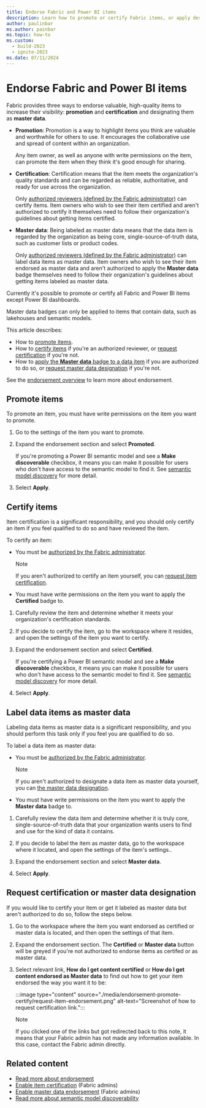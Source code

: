 ```yaml
---
title: Endorse Fabric and Power BI items
description: Learn how to promote or certify Fabric items, or apply designate them as master data.
author: paulinbar
ms.author: painbar
ms.topic: how-to
ms.custom:
  - build-2023
  - ignite-2023
ms.date: 07/11/2024
---
```


# Endorse Fabric and Power BI items

Fabric provides three ways to endorse valuable, high-quality items to increase their visibility: **promotion** and **certification** and designating them as **master data**.

* **Promotion**: Promotion is a way to highlight items you think are valuable and worthwhile for others to use. It encourages the collaborative use and spread of content within an organization.

    Any item owner, as well as anyone with write permissions on the item, can promote the item when they think it's good enough for sharing.

* **Certification**: Certification means that the item meets the organization's quality standards and can be regarded as reliable, authoritative, and ready for use across the organization.

    Only [authorized reviewers (defined by the Fabric administrator)](../admin/endorsement-certification-enable.md) can certify items. Item owners who wish to see their item certified and aren't authorized to certify it themselves need to follow their organization's guidelines about getting items certified.

* **Master data**: Being labeled as master data means that the data item is regarded by the organization as being core, single-source-of-truth data, such as customer lists or product codes.

    Only [authorized reviewers (defined by the Fabric administrator)](../admin/endorsement-master-data-enable.md) can label data items as master data. Item owners who wish to see their item endorsed as master data and aren't authorized to apply the **Master data** badge themselves need to follow their organization's guidelines about getting items labeled as master data.

Currently it's possible to promote or certify all Fabric and Power BI items except Power BI dashboards.

Master data badges can only be applied to items that contain data, such as lakehouses and semantic models.

This article describes:

* How to [promote items](#promote-items).
* How to [certify items](#certify-items) if you're an authorized reviewer, or [request certification](#request-certification-or-master-data-designation) if you're not.
* How to [apply the **Master data** badge to a data item](#label-data-items-as-master-data) if you are authorized to do so, or [request master data designation](#request-certification-or-master-data-designation) if you're not.

See the [endorsement overview](../governance/endorsement-overview.md) to learn more about endorsement.

## Promote items

To promote an item, you must have write permissions on the item you want to promote.

1. Go to the settings of the item you want to promote.

1. Expand the endorsement section and select **Promoted**.

    If you're promoting a Power BI semantic model and see a **Make discoverable** checkbox, it means you can make it possible for users who don't have access to the semantic model to find it. See [semantic model discovery](/power-bi/collaborate-share/service-discovery) for more detail.

1. Select **Apply**.

## Certify items

Item certification is a significant responsibility, and you should only certify an item if you feel qualified to do so and have reviewed the item.

To certify an item:

* You must be [authorized by the Fabric administrator](../admin/endorsement-certification-enable.md).

    > [!NOTE]
    > If you aren't authorized to certify an item yourself, you can [request item certification](#request-certification-or-master-data-designation).

* You must have write permissions on the item you want to apply the **Certified** badge to.

1. Carefully review the item and determine whether it meets your organization's certification standards.

1. If you decide to certify the item, go to the workspace where it resides, and open the settings of the item you want to certify.

1. Expand the endorsement section and select **Certified**.

    If you're certifying a Power BI semantic model and see a **Make discoverable** checkbox, it means you can make it possible for users who don't have access to the semantic model to find it. See [semantic model discovery](/power-bi/collaborate-share/service-discovery) for more detail.

1. Select **Apply**.

## Label data items as master data

Labeling data items as master data is a significant responsibility, and you should perform this task only if you feel you are qualified to do so.

To label a data item as master data:

* You must be [authorized by the Fabric administrator](../admin/endorsement-master-data-enable.md).

    > [!NOTE]
    > If you aren't authorized to designate a data item as master data yourself, you can [the master data designation](#request-certification-or-master-data-designation).

* You must have write permissions on the item you want to apply the **Master data** badge to.

1. Carefully review the data item and determine whether it is truly core, single-source-of-truth data that your organization wants users to find and use for the kind of data it contains.

1. If you decide to label the item as master data, go to the workspace where it located, and open the settings of the item's settings..

1. Expand the endorsement section and select **Master data**.

1. Select **Apply**.

## Request certification or master data designation

If you would like to certify your item or get it labeled as master data but aren't authorized to do so, follow the steps below.

1. Go to the workspace where the item you want endorsed as certified or master data is located, and then open the settings of that item.

1. Expand the endorsement section. The **Certified** or **Master data** button will be greyed if you're not authorized to endorse items as certifed or as master data.

1. Select relevant link, **How do I get content certified** or  **How do I get content endorsed as Master data** to find out how to get your item endorsed the way you want it to be:

    :::image type="content" source="./media/endorsement-promote-certify/request-item-endorsement.png" alt-text="Screenshot of how to request certification link.":::
    <a name="no-info-redirect"></a>

    > [!NOTE]
    > If you clicked one of the links but got redirected back to this note, it means that your Fabric admin has not made any information available. In this case, contact the Fabric admin directly.

## Related content

* [Read more about endorsement](../governance/endorsement-overview.md)
* [Enable item certification](../admin/endorsement-certification-enable.md) (Fabric admins)
* [Enable master data endorsement](../admin/endorsement-master-data-enable.md) (Fabric admins)
* [Read more about semantic model discoverability](/power-bi/collaborate-share/service-discovery)
